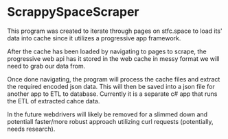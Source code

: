 # ScrappySpaceScraper
 
This program was created to iterate through pages on stfc.space to load its' data into cache since it utilizes a progressive app framework.

After the cache has been loaded by navigating to pages to scrape, the progressive web api has it stored in the web cache in messy format we will need to grab
our data from.

Once done navigating, the program will process the cache files and extract the required encoded json data.  This will then be saved into a json file
for another app to ETL to database.  Currently it is a separate c# app that runs the ETL of extracted cahce data.

In the future webdrivers will likely be removed for a slimmed down and potentiall faster/more robust approach utilizing curl requests (potentially, needs research).
